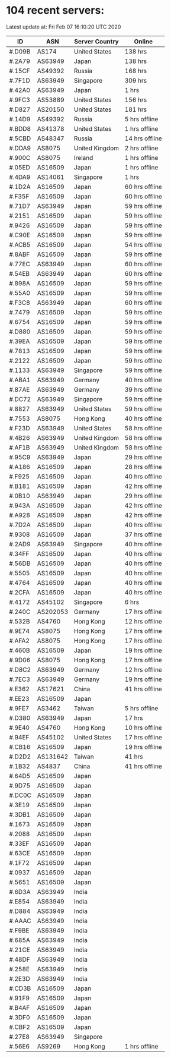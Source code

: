 # 104 recent servers:

Latest update at: Fri Feb 07 16:10:20 UTC 2020

| ID | ASN | Server Country | Online |
| -- | --- | -------------- | ------ |
| #.D09B | AS174 | United States | 138 hrs |
| #.2A79 | AS63949 | Japan | 138 hrs |
| #.15CF | AS49392 | Russia | 168 hrs |
| #.7F1D | AS63949 | Singapore | 309 hrs |
| #.42A0 | AS63949 | Japan | 1 hrs |
| #.9FC3 | AS53889 | United States | 156 hrs |
| #.D827 | AS20150 | United States | 181 hrs |
| #.14D9 | AS49392 | Russia | 5 hrs offline |
| #.BDD8 | AS41378 | United States | 1 hrs offline |
| #.5CBD | AS48347 | Russia | 14 hrs offline |
| #.DDA9 | AS8075 | United Kingdom | 2 hrs offline |
| #.900C | AS8075 | Ireland | 1 hrs offline |
| #.05ED | AS16509 | Japan | 1 hrs offline |
| #.4DA9 | AS14061 | Singapore | 1 hrs |
| #.1D2A | AS16509 | Japan | 60 hrs offline |
| #.F35F | AS16509 | Japan | 60 hrs offline |
| #.71D7 | AS63949 | Japan | 59 hrs offline |
| #.2151 | AS16509 | Japan | 59 hrs offline |
| #.9426 | AS16509 | Japan | 59 hrs offline |
| #.C90E | AS16509 | Japan | 59 hrs offline |
| #.ACB5 | AS16509 | Japan | 54 hrs offline |
| #.8ABF | AS16509 | Japan | 59 hrs offline |
| #.77EC | AS63949 | Japan | 60 hrs offline |
| #.54EB | AS63949 | Japan | 60 hrs offline |
| #.898A | AS16509 | Japan | 59 hrs offline |
| #.55A0 | AS16509 | Japan | 59 hrs offline |
| #.F3C8 | AS63949 | Japan | 60 hrs offline |
| #.7479 | AS16509 | Japan | 59 hrs offline |
| #.6754 | AS16509 | Japan | 59 hrs offline |
| #.D880 | AS16509 | Japan | 59 hrs offline |
| #.39EA | AS16509 | Japan | 59 hrs offline |
| #.7813 | AS16509 | Japan | 59 hrs offline |
| #.2122 | AS16509 | Japan | 59 hrs offline |
| #.1133 | AS63949 | Singapore | 59 hrs offline |
| #.ABA1 | AS63949 | Germany | 40 hrs offline |
| #.87AE | AS63949 | Germany | 39 hrs offline |
| #.DC72 | AS63949 | Singapore | 59 hrs offline |
| #.8827 | AS63949 | United States | 59 hrs offline |
| #.7553 | AS8075 | Hong Kong | 40 hrs offline |
| #.F23D | AS63949 | United States | 58 hrs offline |
| #.4B26 | AS63949 | United Kingdom | 58 hrs offline |
| #.AF1B | AS63949 | United Kingdom | 58 hrs offline |
| #.95C9 | AS63949 | Japan | 29 hrs offline |
| #.A186 | AS16509 | Japan | 28 hrs offline |
| #.F925 | AS16509 | Japan | 40 hrs offline |
| #.B181 | AS16509 | Japan | 42 hrs offline |
| #.0B10 | AS63949 | Japan | 29 hrs offline |
| #.943A | AS16509 | Japan | 42 hrs offline |
| #.A928 | AS16509 | Japan | 42 hrs offline |
| #.7D2A | AS16509 | Japan | 40 hrs offline |
| #.9308 | AS16509 | Japan | 37 hrs offline |
| #.2AD9 | AS63949 | Singapore | 40 hrs offline |
| #.34FF | AS16509 | Japan | 40 hrs offline |
| #.56DB | AS16509 | Japan | 40 hrs offline |
| #.5505 | AS16509 | Japan | 40 hrs offline |
| #.4764 | AS16509 | Japan | 40 hrs offline |
| #.2CFA | AS16509 | Japan | 40 hrs offline |
| #.4172 | AS45102 | Singapore | 6 hrs |
| #.240C | AS202053 | Germany | 17 hrs offline |
| #.532B | AS4760 | Hong Kong | 12 hrs offline |
| #.9E74 | AS8075 | Hong Kong | 17 hrs offline |
| #.AFA2 | AS8075 | Hong Kong | 17 hrs offline |
| #.460B | AS16509 | Japan | 19 hrs offline |
| #.9D06 | AS8075 | Hong Kong | 17 hrs offline |
| #.D8C2 | AS63949 | Germany | 12 hrs offline |
| #.7EC3 | AS63949 | Germany | 19 hrs offline |
| #.E362 | AS17621 | China | 41 hrs offline |
| #.EE23 | AS16509 | Japan | |
| #.9FE7 | AS3462 | Taiwan | 5 hrs offline |
| #.D380 | AS63949 | Japan | 17 hrs |
| #.9E40 | AS4760 | Hong Kong | 10 hrs offline |
| #.94EF | AS45102 | United States | 17 hrs offline |
| #.CB16 | AS16509 | Japan | 19 hrs offline |
| #.D2D2 | AS131642 | Taiwan | 41 hrs |
| #.1B32 | AS4837 | China | 41 hrs offline |
| #.64D5 | AS16509 | Japan | |
| #.9D75 | AS16509 | Japan | |
| #.DC0C | AS16509 | Japan | |
| #.3E19 | AS16509 | Japan | |
| #.3DB1 | AS16509 | Japan | |
| #.1673 | AS16509 | Japan | |
| #.2088 | AS16509 | Japan | |
| #.33EF | AS16509 | Japan | |
| #.63CE | AS16509 | Japan | |
| #.1F72 | AS16509 | Japan | |
| #.0937 | AS16509 | Japan | |
| #.5651 | AS16509 | Japan | |
| #.6D3A | AS63949 | India | |
| #.E854 | AS63949 | India | |
| #.D884 | AS63949 | India | |
| #.AAAC | AS63949 | India | |
| #.F9BE | AS63949 | India | |
| #.685A | AS63949 | India | |
| #.21CE | AS63949 | India | |
| #.48DF | AS63949 | India | |
| #.258E | AS63949 | India | |
| #.2E3D | AS63949 | India | |
| #.CD3B | AS16509 | Japan | |
| #.91F9 | AS16509 | Japan | |
| #.B4AF | AS16509 | Japan | |
| #.3DF0 | AS16509 | Japan | |
| #.CBF2 | AS16509 | Japan | |
| #.27E8 | AS63949 | Singapore | |
| #.56E6 | AS9269 | Hong Kong | 1 hrs offline |

